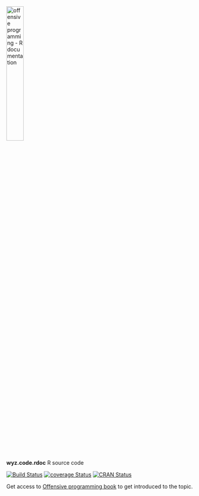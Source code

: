 <image src='./vignettes/op-hexsticker-transparent-rdoc.png' alt='offensive programming - R documentation' width='30%'/>

**wyz.code.rdoc** R source code

[![Build Status](https://travis-ci.com/neonira/wyz.code.rdoc.svg?branch=master)](https://travis-ci.com/neonira/wyz.code.rdoc) [![coverage Status](https://codecov.io/gh/neonira/wyz.code.rdoc/coverage.svg?branch=master)](https://codecov.io/gh/neonira/wyz.code.rdoc) [![CRAN Status](https://cranchecks.info/badges/summary/wyz.code.rdoc)](https://cran.r-project.org/web/checks/check_results_wyz.code.rdoc.html)

Get access to [Offensive programming book](https://neonira.github.io/offensiveProgrammingBook/) to get introduced to the topic. 
